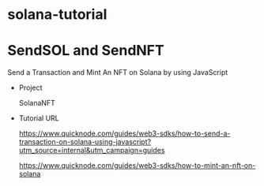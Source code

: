 # solana-tutorial

# SendSOL and SendNFT
Send a Transaction and Mint An NFT on Solana by using JavaScript

- Project

  SolanaNFT

- Tutorial URL

  https://www.quicknode.com/guides/web3-sdks/how-to-send-a-transaction-on-solana-using-javascript?utm_source=internal&utm_campaign=guides

  https://www.quicknode.com/guides/web3-sdks/how-to-mint-an-nft-on-solana
